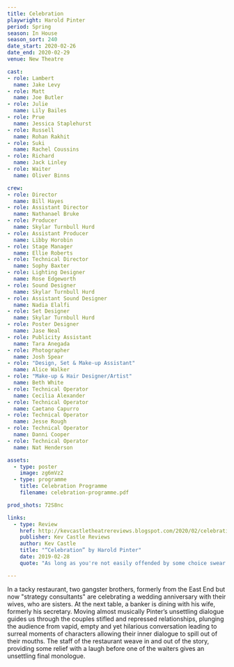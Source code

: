 ```yaml
---
title: Celebration
playwright: Harold Pinter
period: Spring
season: In House
season_sort: 240
date_start: 2020-02-26
date_end: 2020-02-29
venue: New Theatre

cast:
- role: Lambert
  name: Jake Levy
- role: Matt
  name: Joe Butler
- role: Julie
  name: Lily Bailes
- role: Prue
  name: Jessica Staplehurst
- role: Russell
  name: Rohan Rakhit
- role: Suki
  name: Rachel Coussins
- role: Richard
  name: Jack Linley
- role: Waiter
  name: Oliver Binns

crew:
- role: Director
  name: Bill Hayes
- role: Assistant Director 
  name: Nathanael Bruke
- role: Producer
  name: Skylar Turnbull Hurd
- role: Assistant Producer
  name: Libby Horobin
- role: Stage Manager 
  name: Ellie Roberts
- role: Technical Director 
  name: Sophy Baxter
- role: Lighting Designer 
  name: Rose Edgeworth
- role: Sound Designer 
  name: Skylar Turnbull Hurd
- role: Assistant Sound Designer 
  name: Nadia Elalfi
- role: Set Designer 
  name: Skylar Turnbull Hurd
- role: Poster Designer 
  name: Jase Neal
- role: Publicity Assistant 
  name: Tara Anegada
- role: Photographer 
  name: Josh Spear
- role: "Design, Set & Make-up Assistant"
  name: Alice Walker
- role: "Make-up & Hair Designer/Artist"
  name: Beth White
- role: Technical Operator 
  name: Cecilia Alexander
- role: Technical Operator 
  name: Caetano Capurro 
- role: Technical Operator 
  name: Jesse Rough
- role: Technical Operator 
  name: Danni Cooper
- role: Technical Operator 
  name: Nat Henderson

assets:
  - type: poster
    image: zg6mVz2
  - type: programme
    title: Celebration Programme
    filename: celebration-programme.pdf

prod_shots: 72S8nc

links:
  - type: Review
    href: http://kevcastletheatrereviews.blogspot.com/2020/02/celebration-by-harold-pinter-nottingham.html
    publisher: Kev Castle Reviews
    author: Kev Castle
    title: "“Celebration” by Harold Pinter"
    date: 2019-02-28
    quote: "As long as you're not easily offended by some choice swear words or by talk about carnal activities behind filing cabinets or un-natural activities between a son and his mother (well it was good enough for Shakespeare), then you'll love this lampoon of social classes and behaviour. I for one loved it, and now I want more Pinter in my theatre and literary education."

---
```


In a tacky restaurant, two gangster brothers, formerly from the East End but now "strategy consultants" are celebrating a wedding anniversary with their wives, who are sisters. At the next table, a banker is dining with his wife, formerly his secretary. Moving almost musically Pinter’s unsettling dialogue guides us through the couples stifled and repressed relationships, plunging the audience from vapid, empty and yet hilarious conversation leading to surreal moments of characters allowing their inner dialogue to spill out of their mouths. The staff of the restaurant weave in and out of the story, providing some relief with a laugh before one of the waiters gives an unsettling final monologue.